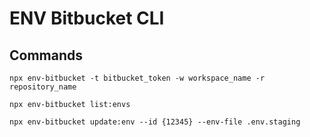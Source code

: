 # ENV Bitbucket CLI

## Commands

```shell
npx env-bitbucket -t bitbucket_token -w workspace_name -r repository_name

npx env-bitbucket list:envs

npx env-bitbucket update:env --id {12345} --env-file .env.staging
```